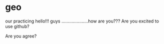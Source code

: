 # geo
our practicing
hello!!! guys .....................how are you???
Are you excited to use github?


Are you agree?

